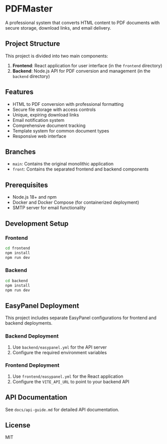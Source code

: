 # PDFMaster

A professional system that converts HTML content to PDF documents with secure storage, download links, and email delivery.

## Project Structure

This project is divided into two main components:

1. **Frontend**: React application for user interface (in the `frontend` directory)
2. **Backend**: Node.js API for PDF conversion and management (in the `backend` directory)

## Features

- HTML to PDF conversion with professional formatting
- Secure file storage with access controls
- Unique, expiring download links
- Email notification system
- Comprehensive document tracking
- Template system for common document types
- Responsive web interface

## Branches

- `main`: Contains the original monolithic application
- `front`: Contains the separated frontend and backend components

## Prerequisites

- Node.js 18+ and npm
- Docker and Docker Compose (for containerized deployment)
- SMTP server for email functionality

## Development Setup

### Frontend

```bash
cd frontend
npm install
npm run dev
```

### Backend

```bash
cd backend
npm install
npm run dev
```

## EasyPanel Deployment

This project includes separate EasyPanel configurations for frontend and backend deployments.

### Backend Deployment

1. Use `backend/easypanel.yml` for the API server
2. Configure the required environment variables

### Frontend Deployment

1. Use `frontend/easypanel.yml` for the React application
2. Configure the `VITE_API_URL` to point to your backend API

## API Documentation

See `docs/api-guide.md` for detailed API documentation.

## License

MIT